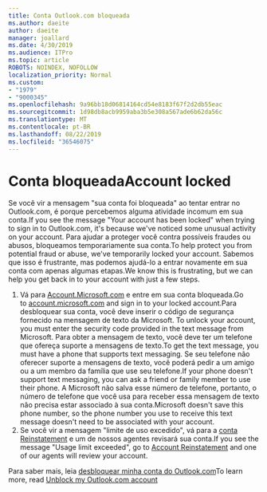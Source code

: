 ```yaml
---
title: Conta Outlook.com bloqueada
ms.author: daeite
author: daeite
manager: joallard
ms.date: 4/30/2019
ms.audience: ITPro
ms.topic: article
ROBOTS: NOINDEX, NOFOLLOW
localization_priority: Normal
ms.custom:
- "1979"
- "9000345"
ms.openlocfilehash: 9a96bb18d06814164cd54e8183f67f2d2db55eac
ms.sourcegitcommit: 1d98db8acb9959aba3b5e308a567ade6b62da56c
ms.translationtype: MT
ms.contentlocale: pt-BR
ms.lasthandoff: 08/22/2019
ms.locfileid: "36546075"
---
```

# <a name="account-locked"></a><span data-ttu-id="60ddb-102">Conta bloqueada</span><span class="sxs-lookup"><span data-stu-id="60ddb-102">Account locked</span></span>

<span data-ttu-id="60ddb-103">Se você vir a mensagem "sua conta foi bloqueada" ao tentar entrar no Outlook.com, é porque percebemos alguma atividade incomum em sua conta.</span><span class="sxs-lookup"><span data-stu-id="60ddb-103">If you see the message "Your account has been locked" when trying to sign in to Outlook.com, it's because we've noticed some unusual activity on your account.</span></span> <span data-ttu-id="60ddb-104">Para ajudar a proteger você contra possíveis fraudes ou abusos, bloqueamos temporariamente sua conta.</span><span class="sxs-lookup"><span data-stu-id="60ddb-104">To help protect you from potential fraud or abuse, we've temporarily locked your account.</span></span> <span data-ttu-id="60ddb-105">Sabemos que isso é frustrante, mas podemos ajudá-lo a entrar novamente em sua conta com apenas algumas etapas.</span><span class="sxs-lookup"><span data-stu-id="60ddb-105">We know this is frustrating, but we can help you get back in to your account with just a few steps.</span></span>

1. <span data-ttu-id="60ddb-106">Vá para [Account.Microsoft.com](https://go.microsoft.com/fwlink/?linkid=2090484) e entre em sua conta bloqueada.</span><span class="sxs-lookup"><span data-stu-id="60ddb-106">Go to [account.microsoft.com](https://go.microsoft.com/fwlink/?linkid=2090484) and sign in to your locked account.</span></span><span data-ttu-id="60ddb-107">Para desbloquear sua conta, você deve inserir o código de segurança fornecido na mensagem de texto da Microsoft.</span><span class="sxs-lookup"><span data-stu-id="60ddb-107"> To unlock your account, you must enter the security code provided in the text message from Microsoft.</span></span> <span data-ttu-id="60ddb-108">Para obter a mensagem de texto, você deve ter um telefone que ofereça suporte a mensagens de texto.</span><span class="sxs-lookup"><span data-stu-id="60ddb-108">To get the text message, you must have a phone that supports text messaging.</span></span> <span data-ttu-id="60ddb-109">Se seu telefone não oferecer suporte a mensagens de texto, você poderá pedir a um amigo ou a um membro da família que use seu telefone.</span><span class="sxs-lookup"><span data-stu-id="60ddb-109">If your phone doesn't support text messaging, you can ask a friend or family member to use their phone.</span></span> <span data-ttu-id="60ddb-110">A Microsoft não salva esse número de telefone, portanto, o número de telefone que você usa para receber essa mensagem de texto não precisa estar associado à sua conta.</span><span class="sxs-lookup"><span data-stu-id="60ddb-110">Microsoft doesn't save this phone number, so the phone number you use to receive this text message doesn't need to be associated with your account.</span></span>
2. <span data-ttu-id="60ddb-111">Se você vir a mensagem "limite de uso excedido", vá para a [conta Reinstatement](https://go.microsoft.com/fwlink/?linkid=2090483) e um de nossos agentes revisará sua conta.</span><span class="sxs-lookup"><span data-stu-id="60ddb-111">If you see the message "Usage limit exceeded", go to [Account Reinstatement](https://go.microsoft.com/fwlink/?linkid=2090483) and one of our agents will review your account.</span></span>

<span data-ttu-id="60ddb-112">Para saber mais, leia [desbloquear minha conta do Outlook.com](https://support.office.com/article/f4ad2701-d166-4d8b-8a6a-9af2a1f8a4c4?wt.mc_id=Office_Outlook_com_Alchemy)</span><span class="sxs-lookup"><span data-stu-id="60ddb-112">To learn more, read [Unblock my Outlook.com account](https://support.office.com/article/f4ad2701-d166-4d8b-8a6a-9af2a1f8a4c4?wt.mc_id=Office_Outlook_com_Alchemy)</span></span> 